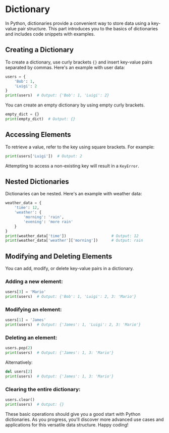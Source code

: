 
# Dictionary

In Python, dictionaries provide a convenient way to store data using a key-value pair structure. This part introduces you to the basics of dictionaries and includes code snippets with examples.

## Creating a Dictionary

To create a dictionary, use curly brackets `{}` and insert key-value pairs separated by commas. Here's an example with user data:

```python
users = {
    'Bob': 1,
    'Luigi': 2
}
print(users)  # Output: {'Bob': 1, 'Luigi': 2}
```

You can create an empty dictionary by using empty curly brackets.

```python
empty_dict = {}
print(empty_dict)  # Output: {}
```

## Accessing Elements

To retrieve a value, refer to the key using square brackets. For example:

```python
print(users['Luigi'])  # Output: 2
```

Attempting to access a non-existing key will result in a `KeyError`.

## Nested Dictionaries

Dictionaries can be nested. Here's an example with weather data:

```python
weather_data = {
    'time': 12,
    'weather': {
        'morning': 'rain',
        'evening': 'more rain'
    }
}
print(weather_data['time'])                    # Output: 12
print(weather_data['weather']['morning'])      # Output: rain
```

## Modifying and Deleting Elements

You can add, modify, or delete key-value pairs in a dictionary.

### Adding a new element:

```python
users[3] = 'Mario'
print(users)  # Output: {'Bob': 1, 'Luigi': 2, 3: 'Mario'}
```

### Modifying an element:

```python
users[1] = 'James'
print(users)  # Output: {'James': 1, 'Luigi': 2, 3: 'Mario'}
```

### Deleting an element:

```python
users.pop(2)
print(users)  # Output: {'James': 1, 3: 'Mario'}
```

Alternatively:

```python
del users[2]
print(users)  # Output: {'James': 1, 3: 'Mario'}
```

### Clearing the entire dictionary:

```python
users.clear()
print(users)  # Output: {}
```

These basic operations should give you a good start with Python dictionaries. As you progress, you'll discover more advanced use cases and applications for this versatile data structure. Happy coding!
